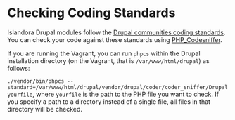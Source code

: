 # Checking Coding Standards

Islandora Drupal modules follow the [Drupal communities coding standards](https://www.drupal.org/docs/develop/standards/coding-standards). You can check your code against these standards using [PHP_Codesniffer](https://www.drupal.org/docs/8/modules/code-review-module/installing-coder-sniffer).

If you are running the Vagrant, you can run `phpcs` within the Drupal installation directory (on the Vagrant, that is `/var/www/html/drupal`) as follows:

`./vendor/bin/phpcs --standard=/var/www/html/drupal/vendor/drupal/coder/coder_sniffer/Drupal yourfile`, where `yourfile` is the path to the PHP file you want to check. If you specify a path to a directory instead of a single file, all files in that directory will be checked.


